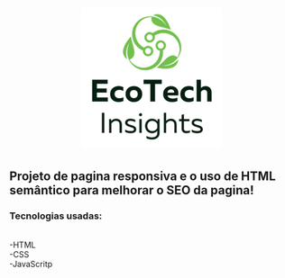 <h1 align="center">
<img src="https://raw.githubusercontent.com/Guilherme-Lima-Web/ecotech-projeto/81749993f73033b925963c675a3da7826f947b64/img/EcoTech_logo_greenblack_-_3000_hu5ces_300x300%201.png" width="250px"> 
 </h1>
 
  <h2>Projeto de pagina responsiva e o uso de HTML semântico para melhorar o SEO da pagina!</h2>
  
  <h3>Tecnologias usadas:</h3>
  
  <br>
  -HTML
  <br>
  -CSS
  <br>
  -JavaScritp
